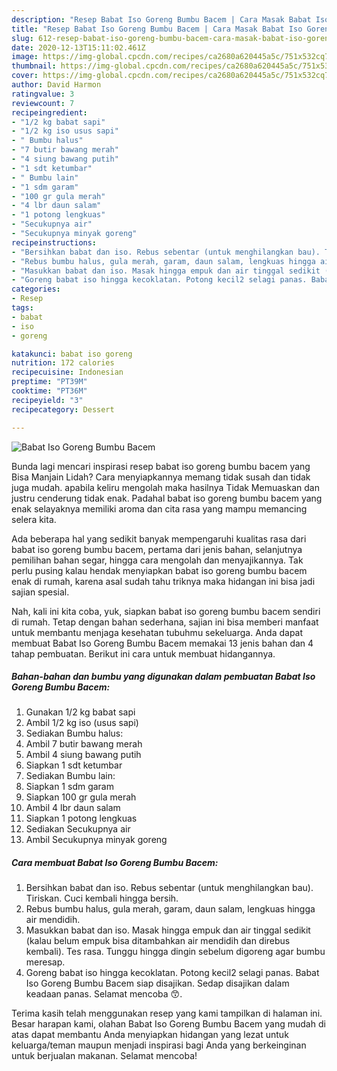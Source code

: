 ```yaml
---
description: "Resep Babat Iso Goreng Bumbu Bacem | Cara Masak Babat Iso Goreng Bumbu Bacem Yang Sedap"
title: "Resep Babat Iso Goreng Bumbu Bacem | Cara Masak Babat Iso Goreng Bumbu Bacem Yang Sedap"
slug: 612-resep-babat-iso-goreng-bumbu-bacem-cara-masak-babat-iso-goreng-bumbu-bacem-yang-sedap
date: 2020-12-13T15:11:02.461Z
image: https://img-global.cpcdn.com/recipes/ca2680a620445a5c/751x532cq70/babat-iso-goreng-bumbu-bacem-foto-resep-utama.jpg
thumbnail: https://img-global.cpcdn.com/recipes/ca2680a620445a5c/751x532cq70/babat-iso-goreng-bumbu-bacem-foto-resep-utama.jpg
cover: https://img-global.cpcdn.com/recipes/ca2680a620445a5c/751x532cq70/babat-iso-goreng-bumbu-bacem-foto-resep-utama.jpg
author: David Harmon
ratingvalue: 3
reviewcount: 7
recipeingredient:
- "1/2 kg babat sapi"
- "1/2 kg iso usus sapi"
- " Bumbu halus"
- "7 butir bawang merah"
- "4 siung bawang putih"
- "1 sdt ketumbar"
- " Bumbu lain"
- "1 sdm garam"
- "100 gr gula merah"
- "4 lbr daun salam"
- "1 potong lengkuas"
- "Secukupnya air"
- "Secukupnya minyak goreng"
recipeinstructions:
- "Bersihkan babat dan iso. Rebus sebentar (untuk menghilangkan bau). Tiriskan. Cuci kembali hingga bersih."
- "Rebus bumbu halus, gula merah, garam, daun salam, lengkuas hingga air mendidih."
- "Masukkan babat dan iso. Masak hingga empuk dan air tinggal sedikit (kalau belum empuk bisa ditambahkan air mendidih dan direbus kembali). Tes rasa. Tunggu hingga dingin sebelum digoreng agar bumbu meresap."
- "Goreng babat iso hingga kecoklatan. Potong kecil2 selagi panas. Babat Iso Goreng Bumbu Bacem siap disajikan. Sedap disajikan dalam keadaan panas. Selamat mencoba 😙."
categories:
- Resep
tags:
- babat
- iso
- goreng

katakunci: babat iso goreng 
nutrition: 172 calories
recipecuisine: Indonesian
preptime: "PT39M"
cooktime: "PT36M"
recipeyield: "3"
recipecategory: Dessert

---
```



![Babat Iso Goreng Bumbu Bacem](https://img-global.cpcdn.com/recipes/ca2680a620445a5c/751x532cq70/babat-iso-goreng-bumbu-bacem-foto-resep-utama.jpg)

Bunda lagi mencari inspirasi resep babat iso goreng bumbu bacem yang Bisa Manjain Lidah? Cara menyiapkannya memang tidak susah dan tidak juga mudah. apabila keliru mengolah maka hasilnya Tidak Memuaskan dan justru cenderung tidak enak. Padahal babat iso goreng bumbu bacem yang enak selayaknya memiliki aroma dan cita rasa yang mampu memancing selera kita.

Ada beberapa hal yang sedikit banyak mempengaruhi kualitas rasa dari babat iso goreng bumbu bacem, pertama dari jenis bahan, selanjutnya pemilihan bahan segar, hingga cara mengolah dan menyajikannya. Tak perlu pusing kalau hendak menyiapkan babat iso goreng bumbu bacem enak di rumah, karena asal sudah tahu triknya maka hidangan ini bisa jadi sajian spesial.




Nah, kali ini kita coba, yuk, siapkan babat iso goreng bumbu bacem sendiri di rumah. Tetap dengan bahan sederhana, sajian ini bisa memberi manfaat untuk membantu menjaga kesehatan tubuhmu sekeluarga. Anda dapat membuat Babat Iso Goreng Bumbu Bacem memakai 13 jenis bahan dan 4 tahap pembuatan. Berikut ini cara untuk membuat hidangannya.

<!--inarticleads1-->

##### Bahan-bahan dan bumbu yang digunakan dalam pembuatan Babat Iso Goreng Bumbu Bacem:

1. Gunakan 1/2 kg babat sapi
1. Ambil 1/2 kg iso (usus sapi)
1. Sediakan  Bumbu halus:
1. Ambil 7 butir bawang merah
1. Ambil 4 siung bawang putih
1. Siapkan 1 sdt ketumbar
1. Sediakan  Bumbu lain:
1. Siapkan 1 sdm garam
1. Siapkan 100 gr gula merah
1. Ambil 4 lbr daun salam
1. Siapkan 1 potong lengkuas
1. Sediakan Secukupnya air
1. Ambil Secukupnya minyak goreng




<!--inarticleads2-->

##### Cara membuat Babat Iso Goreng Bumbu Bacem:

1. Bersihkan babat dan iso. Rebus sebentar (untuk menghilangkan bau). Tiriskan. Cuci kembali hingga bersih.
1. Rebus bumbu halus, gula merah, garam, daun salam, lengkuas hingga air mendidih.
1. Masukkan babat dan iso. Masak hingga empuk dan air tinggal sedikit (kalau belum empuk bisa ditambahkan air mendidih dan direbus kembali). Tes rasa. Tunggu hingga dingin sebelum digoreng agar bumbu meresap.
1. Goreng babat iso hingga kecoklatan. Potong kecil2 selagi panas. Babat Iso Goreng Bumbu Bacem siap disajikan. Sedap disajikan dalam keadaan panas. Selamat mencoba 😙.




Terima kasih telah menggunakan resep yang kami tampilkan di halaman ini. Besar harapan kami, olahan Babat Iso Goreng Bumbu Bacem yang mudah di atas dapat membantu Anda menyiapkan hidangan yang lezat untuk keluarga/teman maupun menjadi inspirasi bagi Anda yang berkeinginan untuk berjualan makanan. Selamat mencoba!
